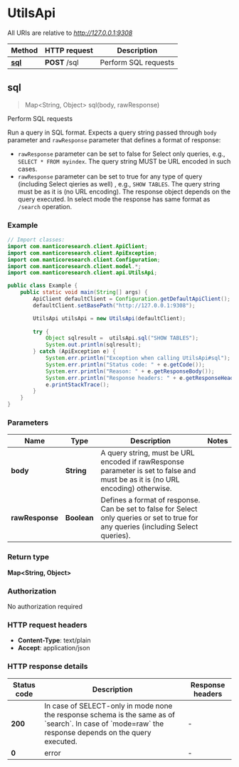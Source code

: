 # UtilsApi

All URIs are relative to *http://127.0.0.1:9308*

Method | HTTP request | Description
------------- | ------------- | -------------
[**sql**](UtilsApi.md#sql) | **POST** /sql | Perform SQL requests



## sql

> Map&lt;String, Object&gt; sql(body, rawResponse)

Perform SQL requests

Run a query in SQL format.
Expects a query string passed through `body` parameter and `rawResponse` parameter that defines a format of response:
* `rawResponse` parameter can be set to false for Select only queries, e.g., `SELECT * FROM myindex`. The query string MUST be URL encoded in such cases. 
* `rawResponse` parameter can be set to true for any type of query (including Select qieries as well) , e.g., `SHOW TABLES`. The query string must be as it is (no URL encoding).
The response object depends on the query executed. In select mode the response has same format as `/search` operation.


### Example

```java
// Import classes:
import com.manticoresearch.client.ApiClient;
import com.manticoresearch.client.ApiException;
import com.manticoresearch.client.Configuration;
import com.manticoresearch.client.model.*;
import com.manticoresearch.client.api.UtilsApi;

public class Example {
    public static void main(String[] args) {
        ApiClient defaultClient = Configuration.getDefaultApiClient();
        defaultClient.setBasePath("http://127.0.0.1:9308");

        UtilsApi utilsApi = new UtilsApi(defaultClient);
 
        try {
            Object sqlresult =  utilsApi.sql("SHOW TABLES");
            System.out.println(sqlresult);  
        } catch (ApiException e) {
            System.err.println("Exception when calling UtilsApi#sql");
            System.err.println("Status code: " + e.getCode());
            System.err.println("Reason: " + e.getResponseBody());
            System.err.println("Response headers: " + e.getResponseHeaders());
            e.printStackTrace();
        }
    }
}
```

### Parameters


Name | Type | Description  | Notes
------------- | ------------- | ------------- | -------------
 **body** | **String**| A query string, must be URL encoded if rawResponse parameter is set to false and must be as it is (no URL encoding) otherwise.  |
 **rawResponse** | **Boolean**| Defines a format of response. Can be set to false for Select only queries or set to true for any queries (including Select queries).  |

### Return type

**Map&lt;String, Object&gt;**

### Authorization

No authorization required

### HTTP request headers

- **Content-Type**: text/plain
- **Accept**: application/json

### HTTP response details
| Status code | Description | Response headers |
|-------------|-------------|------------------|
| **200** | In case of SELECT-only in mode none the response schema is the same as of &#x60;search&#x60;. In case of &#x60;mode&#x3D;raw&#x60; the response depends on the query executed.  |  -  |
| **0** | error |  -  |

